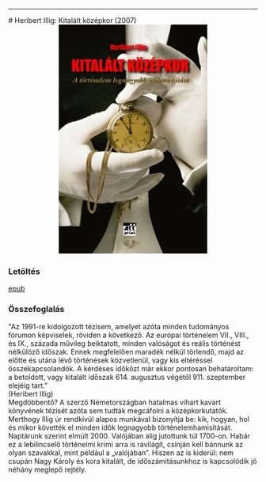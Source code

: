 <hr/>
# <a name="id_1599">Heribert Illig: Kitalált középkor (2007)</a>
<center><img src="https://github.com/BercziSandor/calibre_lib/raw/main/main/Heribert%20Illig/Kitalalt%20kozepkor%20%281599%29/cover.jpg" alt="cover" width="300"/></center>

### Letöltés
[epub](https://github.com/BercziSandor/calibre_lib/raw/main/main/Heribert%20Illig/Kitalalt%20kozepkor%20%281599%29/Kitalalt%20kozepkor%20-%20Heribert%20Illig.epub)

### Összefoglalás
<div>
<p>"Az ​1991-re kidolgozott tézisem, amelyet azóta minden tudományos fórumon képviselek, röviden a következő. Az európai történelem VII., VIII., és IX., százada művileg beiktatott, minden valóságot és reális történést nélkülöző időszak. Ennek megfelelően maradék nélkül törlendő, majd az előtte és utána lévő történések közvetlenül, vagy kis eltéréssel összekapcsolandók. A kérdéses időközt már ekkor pontosan behatároltam: a betoldott, vagy kitalált időszak 614. augusztus végétől 911. szeptember elejéig tart.” <br>(Heribert Illig)<br>Megdöbbentő? A szerző Németországban hatalmas vihart kavart könyvének tézisét azóta sem tudták megcáfolni a középkorkutatók. Merthogy Illig úr rendkívül alapos munkával bizonyítja be: kik, hogyan, hol és mikor követték el minden idők legnagyobb történelemhamisítását. Naptárunk szerint elmúlt 2000. Valójában alig jutottunk túl 1700-on. Habár ez a lebilincselő történelmi krimi arra is rávilágít, csínján kell bánnunk az olyan szavakkal, mint például a „valójában”. Hiszen az is kiderül: nem csupán Nagy Károly és kora kitalált, de időszámításunkhoz is kapcsolódik jó néhány meglepő rejtély.</p></div>


